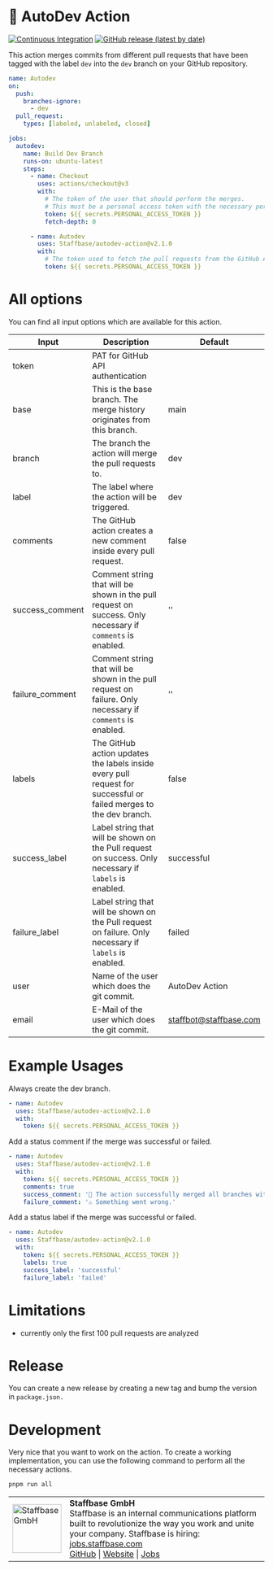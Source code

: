 # 👷 AutoDev Action

[![Continuous Integration](https://github.com/Staffbase/autodev-action/actions/workflows/integration.yml/badge.svg)](https://github.com/Staffbase/autodev-action/actions/workflows/integration.yml)
[![GitHub release (latest by date)](https://img.shields.io/github/v/release/Staffbase/autodev-action)](https://github.com/Staffbase/autodev-action/releases)

This action merges commits from different pull requests that have been tagged with the label `dev` into the `dev` branch on your GitHub repository.

```yaml
name: Autodev
on:
  push:
    branches-ignore:
      - dev
  pull_request:
    types: [labeled, unlabeled, closed]

jobs:
  autodev:
    name: Build Dev Branch
    runs-on: ubuntu-latest
    steps:
      - name: Checkout
        uses: actions/checkout@v3
        with:
          # The token of the user that should perform the merges. 
          # This must be a personal access token with the necessary permissions
          token: ${{ secrets.PERSONAL_ACCESS_TOKEN }}
          fetch-depth: 0

      - name: Autodev
        uses: Staffbase/autodev-action@v2.1.0
        with:
          # The token used to fetch the pull requests from the GitHub API
          token: ${{ secrets.PERSONAL_ACCESS_TOKEN }}
```

# All options

You can find all input options which are available for this action.

| **Input**       | **Description**                                                                                                                                                                               | **Default**            |
|-----------------|-----------------------------------------------------------------------------------------------------------------------------------------------------------------------------------------------|------------------------|
| token           | PAT for GitHub API authentication                                                                                                                                                             |                        |
| base            | This is the base branch. The merge history originates from this branch.                                                                                                                       | main                   |
| branch          | The branch the action will merge the pull requests to.                                                                                                                                        | dev                    |
| label           | The label where the action will be triggered.                                                                                                                                                 | dev                    |
| comments        | The GitHub action creates a new comment inside every pull request.                                                                                                                            | false                  |
| success_comment | Comment string that will be shown in the pull request on success. Only necessary if `comments` is enabled.                                                                                    | ''                     |
| failure_comment | Comment string that will be shown in the pull request on failure. Only necessary if `comments` is enabled.                                                                                    | ''                     |
| labels          | The GitHub action updates the labels inside every pull request for successful or failed merges to the dev branch.                                                                             | false                  |
| success_label   | Label string that will be shown on the Pull request on success. Only necessary if `labels` is enabled.                                                                                        | successful             |
| failure_label   | Label string that will be shown on the Pull request on failure. Only necessary if `labels` is enabled.                                                                                        | failed                 |
| user            | Name of the user which does the git commit.                                                                                                                                                   | AutoDev Action         |
| email           | E-Mail of the user which does the git commit.                                                                                                                                                 | staffbot@staffbase.com |

# Example Usages

Always create the dev branch.

```yaml
- name: Autodev
  uses: Staffbase/autodev-action@v2.1.0
  with:
    token: ${{ secrets.PERSONAL_ACCESS_TOKEN }}
```

Add a status comment if the merge was successful or failed.

```yaml
- name: Autodev
  uses: Staffbase/autodev-action@v2.1.0
  with:
    token: ${{ secrets.PERSONAL_ACCESS_TOKEN }}
    comments: true
    success_comment: '🎉 The action successfully merged all branches with the dev label.'
    failure_comment: '⚠️ Something went wrong.'
```

Add a status label if the merge was successful or failed.

```yaml
- name: Autodev
  uses: Staffbase/autodev-action@v2.1.0
  with:
    token: ${{ secrets.PERSONAL_ACCESS_TOKEN }}
    labels: true
    success_label: 'successful'
    failure_label: 'failed'
```

# Limitations

- currently only the first 100 pull requests are analyzed

# Release

You can create a new release by creating a new tag and bump the version in `package.json.`

# Development

Very nice that you want to work on the action. To create a working implementation, you can use the following command to perform all the necessary actions.

```bash
pnpm run all
```

<table>
  <tr>
    <td>
      <img src="docs/assets/images/staffbase.png" alt="Staffbase GmbH" width="96" />
    </td>
    <td>
      <b>Staffbase GmbH</b>
      <br />Staffbase is an internal communications platform built to revolutionize the way you work and unite your company. Staffbase is hiring: <a href="https://jobs.staffbase.com" target="_blank" rel="noreferrer">jobs.staffbase.com</a>
      <br /><a href="https://github.com/Staffbase" target="_blank" rel="noreferrer">GitHub</a> | <a href="https://staffbase.com/" target="_blank" rel="noreferrer">Website</a> | <a href="https://jobs.staffbase.com" target="_blank" rel="noreferrer">Jobs</a>
    </td>
  </tr>
</table>
